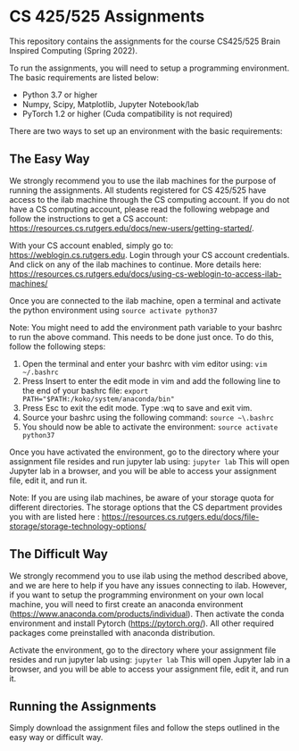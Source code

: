 # CS 425/525 Assignments #
This repository contains the assignments for the course CS425/525 Brain Inspired Computing (Spring 2022). 

To run the assignments, you will need to setup a programming environment. The basic requirements are listed below:
* Python 3.7 or higher
* Numpy, Scipy, Matplotlib, Jupyter Notebook/lab
* PyTorch 1.2 or higher (Cuda compatibility is not required)


There are two ways to set up an environment with the basic requirements:

## The Easy Way ##
We strongly recommend you to use the ilab machines for the purpose of running the assignments. All students registered for CS 425/525 have access to the ilab machine through the CS computing account. If you do not have a CS computing account, please read the following webpage and follow the instructions to get a CS account: https://resources.cs.rutgers.edu/docs/new-users/getting-started/. 

With your CS account enabled, simply go to: https://weblogin.cs.rutgers.edu. Login through your CS account credentials. And click on any of the ilab machines to continue. 
More details here: https://resources.cs.rutgers.edu/docs/using-cs-weblogin-to-access-ilab-machines/

Once you are connected to the ilab machine, open a terminal and activate the python environment using ```source activate python37```

Note: You might need to add the environment path variable to your bashrc to run the above command. This needs to be done just once. To do this, follow the following steps:
1. Open the terminal and enter your bashrc with vim editor using: ```vim ~/.bashrc```
2. Press Insert to enter the edit mode in vim and add the following line to the end of your bashrc file: ```export PATH="$PATH:/koko/system/anaconda/bin"```
3. Press Esc to exit the edit mode. Type :wq to save and exit vim. 
4. Source your bashrc using the following command: ```source ~\.bashrc```
5. You should now be able to activate the environment: ```source activate python37```

Once you have activated the environment, go to the directory where your assignment file resides and run jupyter lab using: ```jupyter lab```
This will open Jupyter lab in a browser, and you will be able to access your assignment file, edit it, and run it. 

Note: If you are using ilab machines, be aware of your storage quota for different directories. The storage options that the CS department provides you with are listed here : https://resources.cs.rutgers.edu/docs/file-storage/storage-technology-options/ 

## The Difficult Way ##
We strongly recommend you to use ilab using the method described above, and we are here to help if you have any issues connecting to ilab. However, if you want to setup the programming environment on your own local machine, you will need to first create an anaconda environment (https://www.anaconda.com/products/individual). Then activate the conda environment and install Pytorch (https://pytorch.org/). All other required packages come preinstalled with anaconda distribution. 

Activate the environment, go to the directory where your assignment file resides and run jupyter lab using: ```jupyter lab```
This will open Jupyter lab in a browser, and you will be able to access your assignment file, edit it, and run it. 

## Running the Assignments ##
Simply download the assignment files and follow the steps outlined in the easy way or difficult way. 


